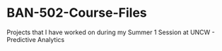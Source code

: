 # BAN-502-Course-Files
Projects that I have worked on during my Summer 1 Session at UNCW - Predictive Analytics
